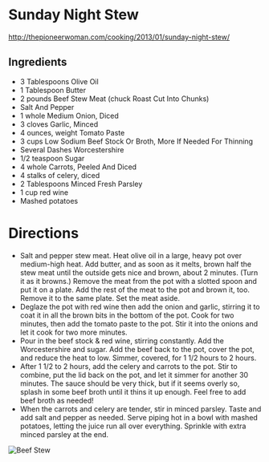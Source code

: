 # Sunday Night Stew
http://thepioneerwoman.com/cooking/2013/01/sunday-night-stew/

## Ingredients
* 3 Tablespoons Olive Oil
* 1 Tablespoon Butter
* 2 pounds Beef Stew Meat (chuck Roast Cut Into Chunks)
* Salt And Pepper
* 1 whole Medium Onion, Diced
* 3 cloves Garlic, Minced
* 4 ounces, weight Tomato Paste
* 3 cups Low Sodium Beef Stock Or Broth, More If Needed For Thinning
* Several Dashes Worcestershire
* 1/2 teaspoon Sugar
* 4 whole Carrots, Peeled And Diced
* 4 stalks of celery, diced
* 2 Tablespoons Minced Fresh Parsley
* 1 cup red wine
* Mashed potatoes

# Directions
* Salt and pepper stew meat. Heat olive oil in a large, heavy pot over medium-high heat. Add butter, and as soon as it melts, brown half the stew meat until the outside gets nice and brown, about 2 minutes. (Turn it as it browns.) Remove the meat from the pot with a slotted spoon and put it on a plate. Add the rest of the meat to the pot and brown it, too. Remove it to the same plate. Set the meat aside.
* Deglaze the pot with red wine then add the onion and garlic, stirring it to coat it in all the brown bits in the bottom of the pot. Cook for two minutes, then add the tomato paste to the pot. Stir it into the onions and let it cook for two more minutes.
* Pour in the beef stock & red wine, stirring constantly. Add the Worcestershire and sugar. Add the beef back to the pot, cover the pot, and reduce the heat to low. Simmer, covered, for 1 1/2 hours to 2 hours.
* After 1 1/2 to 2 hours, add the celery and carrots to the pot. Stir to combine, put the lid back on the pot, and let it simmer for another 30 minutes. The sauce should be very thick, but if it seems overly so, splash in some beef broth until it thins it up enough. Feel free to add beef broth as needed!
* When the carrots and celery are tender, stir in minced parsley. Taste and add salt and pepper as needed. Serve piping hot in a bowl with mashed potatoes, letting the juice run all over everything. Sprinkle with extra minced parsley at the end.

![Beef Stew](http://i.imgur.com/Bpf88ik.jpg)
